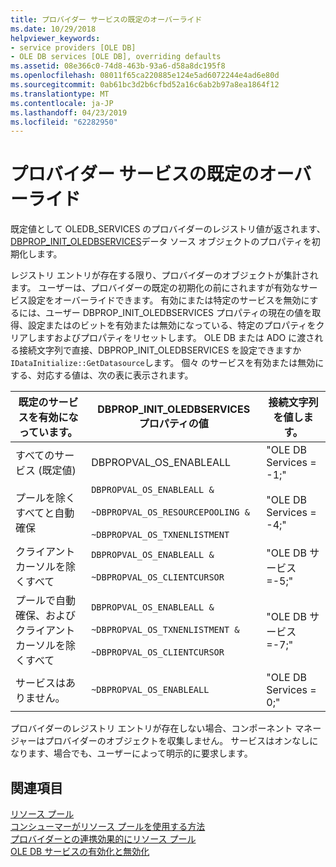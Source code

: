 ```yaml
---
title: プロバイダー サービスの既定のオーバーライド
ms.date: 10/29/2018
helpviewer_keywords:
- service providers [OLE DB]
- OLE DB services [OLE DB], overriding defaults
ms.assetid: 08e366c0-74d8-463b-93a6-d58a8dc195f8
ms.openlocfilehash: 08011f65ca220885e124e5ad6072244e4ad6e80d
ms.sourcegitcommit: 0ab61bc3d2b6cfbd52a16c6ab2b97a8ea1864f12
ms.translationtype: MT
ms.contentlocale: ja-JP
ms.lasthandoff: 04/23/2019
ms.locfileid: "62282950"
---
```

# <a name="overriding-provider-service-defaults"></a>プロバイダー サービスの既定のオーバーライド

既定値として OLEDB_SERVICES のプロバイダーのレジストリ値が返されます、 [DBPROP_INIT_OLEDBSERVICES](/previous-versions/windows/desktop/ms716898(v=vs.85))データ ソース オブジェクトのプロパティを初期化します。

レジストリ エントリが存在する限り、プロバイダーのオブジェクトが集計されます。 ユーザーは、プロバイダーの既定の初期化の前にされますが有効なサービス設定をオーバーライドできます。 有効にまたは特定のサービスを無効にするには、ユーザー DBPROP_INIT_OLEDBSERVICES プロパティの現在の値を取得、設定またはのビットを有効または無効になっている、特定のプロパティをクリアしますおよびプロパティをリセットします。 OLE DB または ADO に渡される接続文字列で直接、DBPROP_INIT_OLEDBSERVICES を設定できますか`IDataInitialize::GetDatasource`します。 個々 のサービスを有効または無効にする、対応する値は、次の表に表示されます。

|既定のサービスを有効になっています。|DBPROP_INIT_OLEDBSERVICES プロパティの値|接続文字列を値します。|
|------------------------------|------------------------------------------------|--------------------------------|
|すべてのサービス (既定値)|DBPROPVAL_OS_ENABLEALL|"OLE DB Services = -1;"|
|プールを除くすべてと自動確保|`DBPROPVAL_OS_ENABLEALL &`<br /><br /> `~DBPROPVAL_OS_RESOURCEPOOLING &`<br /><br /> `~DBPROPVAL_OS_TXNENLISTMENT`|"OLE DB Services = -4;"|
|クライアント カーソルを除くすべて|`DBPROPVAL_OS_ENABLEALL &`<br /><br /> `~DBPROPVAL_OS_CLIENTCURSOR`|"OLE DB サービス =-5;"|
|プールで自動確保、およびクライアント カーソルを除くすべて|`DBPROPVAL_OS_ENABLEALL &`<br /><br /> `~DBPROPVAL_OS_TXNENLISTMENT &`<br /><br /> `~DBPROPVAL_OS_CLIENTCURSOR`|"OLE DB サービス =-7;"|
|サービスはありません。|`~DBPROPVAL_OS_ENABLEALL`|"OLE DB Services = 0;"|

プロバイダーのレジストリ エントリが存在しない場合、コンポーネント マネージャーはプロバイダーのオブジェクトを収集しません。 サービスはオンなしになります、場合でも、ユーザーによって明示的に要求します。

## <a name="see-also"></a>関連項目

[リソース プール](/previous-versions/windows/desktop/ms713655(v=vs.85))<br/>
[コンシューマーがリソース プールを使用する方法](/previous-versions/windows/desktop/ms715907(v=vs.85))<br/>
[プロバイダーとの連携効果的にリソース プール](/previous-versions/windows/desktop/ms714906(v=vs.85))<br/>
[OLE DB サービスの有効化と無効化](../../data/oledb/enabling-and-disabling-ole-db-services.md)<br/>